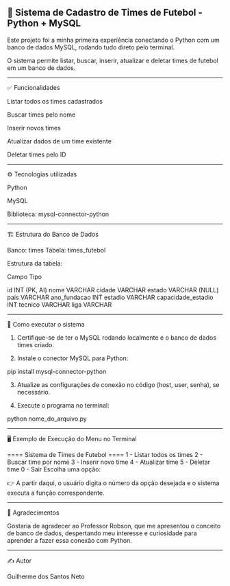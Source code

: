 🐍 Sistema de Cadastro de Times de Futebol - Python + MySQL
---

Este projeto foi a minha primeira experiência conectando o Python com um banco de dados MySQL, rodando tudo direto pelo terminal.

O sistema permite listar, buscar, inserir, atualizar e deletar times de futebol em um banco de dados.


---

✅ Funcionalidades

Listar todos os times cadastrados

Buscar times pelo nome

Inserir novos times

Atualizar dados de um time existente

Deletar times pelo ID



---

⚙️ Tecnologias utilizadas

Python

MySQL

Biblioteca: mysql-connector-python



---

🏗️ Estrutura do Banco de Dados

Banco: times
Tabela: times_futebol

Estrutura da tabela:

Campo	Tipo

id	INT (PK, AI)
nome	VARCHAR
cidade	VARCHAR
estado	VARCHAR (NULL)
pais	VARCHAR
ano_fundacao	INT
estadio	VARCHAR
capacidade_estadio	INT
tecnico	VARCHAR
liga	VARCHAR



---

🚀 Como executar o sistema

1. Certifique-se de ter o MySQL rodando localmente e o banco de dados times criado.


2. Instale o conector MySQL para Python:



pip install mysql-connector-python

3. Atualize as configurações de conexão no código (host, user, senha), se necessário.


4. Execute o programa no terminal:



python nome_do_arquivo.py


---

🖥️ Exemplo de Execução do Menu no Terminal

==== Sistema de Times de Futebol ====
1 - Listar todos os times
2 - Buscar time por nome
3 - Inserir novo time
4 - Atualizar time
5 - Deletar time
0 - Sair
Escolha uma opção:

👉 A partir daqui, o usuário digita o número da opção desejada e o sistema executa a função correspondente.


---

🙏 Agradecimentos

Gostaria de agradecer ao Professor Robson, que me apresentou o conceito de banco de dados, despertando meu interesse e curiosidade para aprender a fazer essa conexão com Python.


---

✍️ Autor

Guilherme dos Santos Neto
